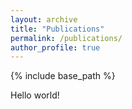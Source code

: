 ```yaml
---
layout: archive
title: "Publications"
permalink: /publications/
author_profile: true
---
```

{% include base_path %}


Hello world!






<!-- {% if site.author.googlescholar %}
  <div class="wordwrap">You can also find my articles on <a href="{{site.author.googlescholar}}">my Google Scholar profile</a>.</div>
{% endif %}

{% for post in site.publications reversed %}
  {% include archive-single.html %}
{% endfor %} -->